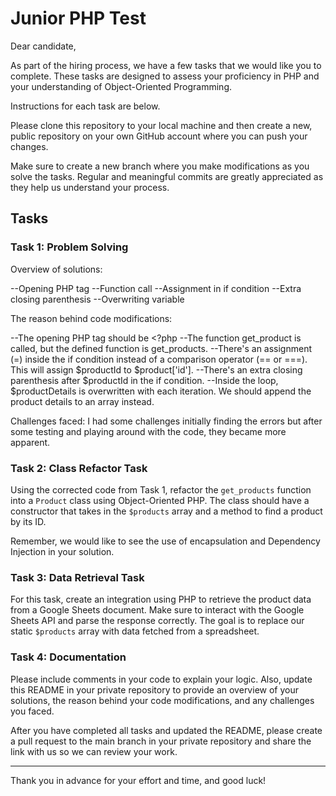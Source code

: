 # Junior PHP Test

Dear candidate,

As part of the hiring process, we have a few tasks that we would like you to complete. These tasks are designed to assess your proficiency in PHP and your understanding of 
Object-Oriented Programming. 

Instructions for each task are below. 

Please clone this repository to your local machine and then create a new, public repository on your own GitHub account where you can push your changes. 

Make sure to create a new branch where you make modifications as you solve the tasks. Regular and meaningful commits are greatly appreciated as they help us understand your process. 

## Tasks

### Task 1: Problem Solving
Overview of solutions:

--Opening PHP tag
--Function call
--Assignment in if condition
--Extra closing parenthesis
--Overwriting variable 

The reason behind code modifications:

--The opening PHP tag should be <?php
--The function get_product is called, but the defined function is get_products.
--There's an assignment (=) inside the if condition instead of a comparison operator (== or ===). This will assign $productId to $product['id'].
--There's an extra closing parenthesis after $productId in the if condition. 
--Inside the loop, $productDetails is overwritten with each iteration. We should append the product details to an array instead.

Challenges faced: I had some challenges initially finding the errors but after some testing and playing around with the code, they became more apparent.


### Task 2: Class Refactor Task

Using the corrected code from Task 1, refactor the `get_products` function into a `Product` class using Object-Oriented PHP. The class should have a constructor that takes in the `$products` array and a method to find a product by its ID.

Remember, we would like to see the use of encapsulation and Dependency Injection in your solution.

### Task 3: Data Retrieval Task

For this task, create an integration using PHP to retrieve the product data from a Google Sheets document. Make sure to interact with the Google Sheets API and parse the response correctly. The goal is to replace our static `$products` array with data fetched from a spreadsheet.

### Task 4: Documentation

Please include comments in your code to explain your logic. Also, update this README in your private repository to provide an overview of your solutions, the reason behind your code 
modifications, and any challenges you faced.

After you have completed all tasks and updated the README, please create a pull request to the main branch in your private repository and share the link with us so we can review your 
work.

---
Thank you in advance for your effort and time, and good luck!
